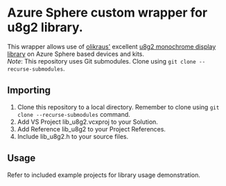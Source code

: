 # Azure Sphere custom wrapper for u8g2 library.
This wrapper allows use of [olikraus'](https://github.com/olikraus) excellent [u8g2 monochrome display library](https://github.com/olikraus/u8g2) on Azure Sphere based devices and kits.  
*Note*: This repository uses Git submodules. Clone using `git clone --recurse-submodules`.  

## Importing
1. Clone this repository to a local directory. Remember to clone using `git clone --recurse-submodules` command.
2. Add VS Project lib_u8g2.vcxproj to your Solution.
3. Add Reference lib_u8g2 to your Project References.
4. Include lib_u8g2.h to your source files.

## Usage
Refer to included example projects for library usage demonstration.
